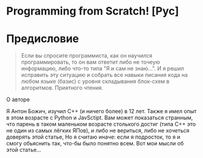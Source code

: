 # Programming from Scratch! [Рус]

# Предисловие 

> Если вы спросите программиста, как он научился программировать, то он вам ответит либо не точеую информацию, либо что-то типа "Я и сам не знаю...". И я решил исправить эту ситуацию и собрать все навыки писания кода на любом языке (базис) с уровня складывания блок-схем в алгоритмов. Приятного чтения.

О авторе

Я Антон Божич, изучил С++ (и ничего более) в 12 лет. Также я имел опыт в этом возрасте с Python и JavSctipt. Вам может показаться странным, что парень в таком маленьком возрасте столького достиг (типа С++ это не один из самых лёгких ЯПов), и либо не вериться, либо не хочеться доверять этой статье, Но я считаю иначе: если я подросток, то я и смогу обьяснить так, что-бы было понятно всем. Вот мои мысли об этой статье...
